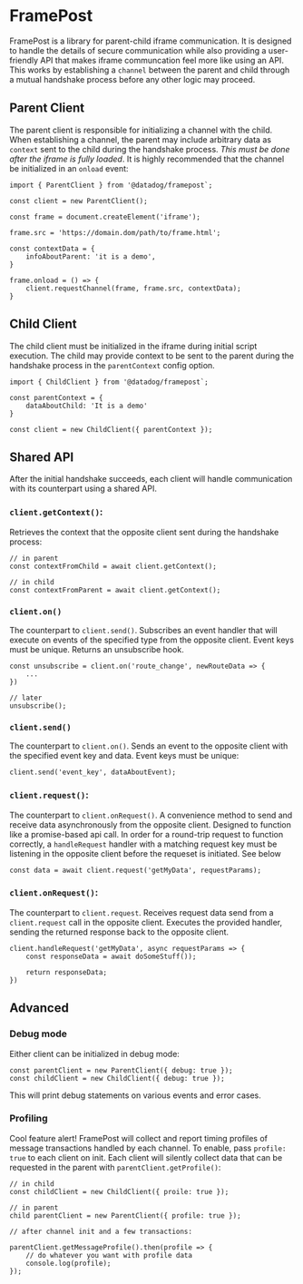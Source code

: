 # FramePost

FramePost is a library for parent-child iframe communication. It is designed to handle the details of secure communication while also providing a user-friendly API that makes iframe communcation feel more like using an API. This works by establishing a `channel` between the parent and child through a mutual handshake process before any other logic may proceed.

## Parent Client

The parent client is responsible for initializing a channel with the child. When establishing a channel, the parent may include arbitrary data as `context` sent to the child during the handshake process. _This must be done after the iframe is fully loaded_. It is highly recommended that the channel be initialized in an `onload` event:

```
import { ParentClient } from '@datadog/framepost`;

const client = new ParentClient();

const frame = document.createElement('iframe');

frame.src = 'https://domain.dom/path/to/frame.html';

const contextData = {
    infoAboutParent: 'it is a demo',
}

frame.onload = () => {
    client.requestChannel(frame, frame.src, contextData);
}
```

## Child Client

The child client must be initialized in the iframe during initial script execution. The child may provide context to be sent to the parent during the handshake process in the `parentContext` config option.

```
import { ChildClient } from '@datadog/framepost`;

const parentContext = {
    dataAboutChild: 'It is a demo'
}

const client = new ChildClient({ parentContext });
```

## Shared API

After the initial handshake succeeds, each client will handle communication with its counterpart using a shared API.

### `client.getContext()`:

Retrieves the context that the opposite client sent during the handshake process:

```
// in parent
const contextFromChild = await client.getContext();

// in child
const contextFromParent = await client.getContext();
```

### `client.on()`

The counterpart to `client.send()`. Subscribes an event handler that will execute on events of the specified type from the opposite client. Event keys must be unique. Returns an unsubscribe hook.

```
const unsubscribe = client.on('route_change', newRouteData => {
    ...
})

// later
unsubscribe();
```

### `client.send()`

The counterpart to `client.on()`. Sends an event to the opposite client with the specified event key and data. Event keys must be unique:

```
client.send('event_key', dataAboutEvent);
```

### `client.request()`:

The counterpart to `client.onRequest()`. A convenience method to send and receive data asynchronously from the opposite client. Designed to function like a promise-based api call. In order for a round-trip request to function correctly, a `handleRequest` handler with a matching request key must be listening in the opposite client before the requeset is initiated. See below

```
const data = await client.request('getMyData', requestParams);

```

### `client.onRequest()`:

The counterpart to `client.request`. Receives request data send from a `client.request` call in the opposite client. Executes the provided handler, sending the returned response back to the opposite client.

```
client.handleRequest('getMyData', async requestParams => {
    const responseData = await doSomeStuff());

    return responseData;
})
```

## Advanced

### Debug mode

Either client can be initialized in debug mode:

```
const parentClient = new ParentClient({ debug: true });
const childClient = new ChildClient({ debug: true });
```

This will print debug statements on various events and error cases.

### Profiling

Cool feature alert! FramePost will collect and report timing profiles of message transactions handled by each channel. To enable, pass `profile: true` to each client on init. Each client will silently collect data that can be requested in the parent with `parentClient.getProfile()`:

```
// in child
const childClient = new ChildClient({ proile: true });

// in parent
child parentClient = new ParentClient({ profile: true });

// after channel init and a few transactions:

parentClient.getMessageProfile().then(profile => {
    // do whatever you want with profile data
    console.log(profile);
});

```
